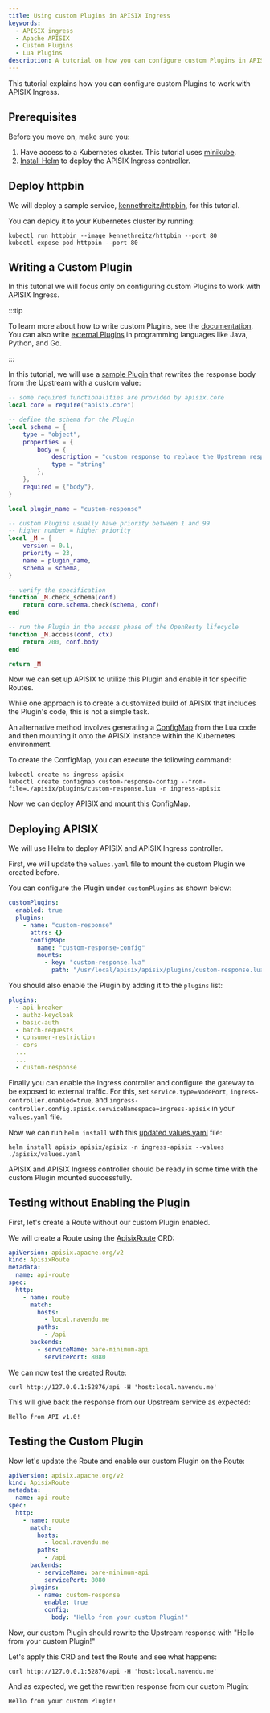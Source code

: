 ```yaml
---
title: Using custom Plugins in APISIX Ingress
keywords:
  - APISIX ingress
  - Apache APISIX
  - Custom Plugins
  - Lua Plugins
description: A tutorial on how you can configure custom Plugins in APISIX Ingress.
---
```


<head>
    <link rel="canonical" href="https://navendu.me/posts/custom-plugins-in-apisix-ingress/" />
</head>

This tutorial explains how you can configure custom Plugins to work with APISIX Ingress.

## Prerequisites

Before you move on, make sure you:

1. Have access to a Kubernetes cluster. This tutorial uses [minikube](https://github.com/kubernetes/minikube).
2. [Install Helm](https://helm.sh/docs/intro/install/) to deploy the APISIX Ingress controller.

## Deploy httpbin

We will deploy a sample service, [kennethreitz/httpbin](https://hub.docker.com/r/kennethreitz/httpbin/), for this tutorial.

You can deploy it to your Kubernetes cluster by running:

```shell
kubectl run httpbin --image kennethreitz/httpbin --port 80
kubectl expose pod httpbin --port 80
```

## Writing a Custom Plugin

In this tutorial we will focus only on configuring custom Plugins to work with APISIX Ingress.

:::tip

To learn more about how to write custom Plugins, see the [documentation](https://apisix.apache.org/docs/apisix/plugin-develop/). You can also write [external Plugins](https://apisix.apache.org/docs/apisix/external-plugin/) in programming languages like Java, Python, and Go.

:::

In this tutorial, we will use a [sample Plugin](https://raw.githubusercontent.com/navendu-pottekkat/apisix-in-kubernetes/master/custom-plugin/plugins/custom-response.lua) that rewrites the response body from the Upstream with a custom value:

```lua {title="custom-response.lua"}
-- some required functionalities are provided by apisix.core
local core = require("apisix.core")

-- define the schema for the Plugin
local schema = {
    type = "object",
    properties = {
        body = {
            description = "custom response to replace the Upstream response with.",
            type = "string"
        },
    },
    required = {"body"},
}

local plugin_name = "custom-response"

-- custom Plugins usually have priority between 1 and 99
-- higher number = higher priority
local _M = {
    version = 0.1,
    priority = 23,
    name = plugin_name,
    schema = schema,
}

-- verify the specification
function _M.check_schema(conf)
    return core.schema.check(schema, conf)
end

-- run the Plugin in the access phase of the OpenResty lifecycle
function _M.access(conf, ctx)
    return 200, conf.body
end

return _M
```

Now we can set up APISIX to utilize this Plugin and enable it for specific Routes.

While one approach is to create a customized build of APISIX that includes the Plugin's code, this is not a simple task.

An alternative method involves generating a [ConfigMap](https://kubernetes.io/docs/concepts/configuration/configmap/) from the Lua code and then mounting it onto the APISIX instance within the Kubernetes environment.

To create the ConfigMap, you can execute the following command:

```shell
kubectl create ns ingress-apisix
kubectl create configmap custom-response-config --from-file=./apisix/plugins/custom-response.lua -n ingress-apisix
```

Now we can deploy APISIX and mount this ConfigMap.

## Deploying APISIX

We will use Helm to deploy APISIX and APISIX Ingress controller.

First, we will update the `values.yaml` file to mount the custom Plugin we created before.

You can configure the Plugin under `customPlugins` as shown below:

```yaml {title="values.yaml"}
customPlugins:
  enabled: true
  plugins:
    - name: "custom-response"
      attrs: {}
      configMap:
        name: "custom-response-config"
        mounts:
          - key: "custom-response.lua"
            path: "/usr/local/apisix/apisix/plugins/custom-response.lua"
```

You should also enable the Plugin by adding it to the `plugins` list:

```yaml {title="values.yaml"}
plugins:
  - api-breaker
  - authz-keycloak
  - basic-auth
  - batch-requests
  - consumer-restriction
  - cors
  ...
  ...
  - custom-response
```

Finally you can enable the Ingress controller and configure the gateway to be exposed to external traffic. For this, set `service.type=NodePort`, `ingress-controller.enabled=true`, and `ingress-controller.config.apisix.serviceNamespace=ingress-apisix` in your `values.yaml` file.

Now we can run `helm install` with this [updated values.yaml](https://raw.githubusercontent.com/navendu-pottekkat/apisix-in-kubernetes/master/custom-plugin/values.yaml) file:

```shell
helm install apisix apisix/apisix -n ingress-apisix --values ./apisix/values.yaml
```

APISIX and APISIX Ingress controller should be ready in some time with the custom Plugin mounted successfully.

## Testing without Enabling the Plugin

First, let's create a Route without our custom Plugin enabled.

We will create a Route using the [ApisixRoute](https://apisix.apache.org/docs/ingress-controller/concepts/apisix_route) CRD:

```yaml {title="route.yaml"}
apiVersion: apisix.apache.org/v2
kind: ApisixRoute
metadata:
  name: api-route
spec:
  http:
    - name: route
      match:
        hosts:
          - local.navendu.me
        paths:
          - /api
      backends:
        - serviceName: bare-minimum-api
          servicePort: 8080
```

We can now test the created Route:

```shell
curl http://127.0.0.1:52876/api -H 'host:local.navendu.me'
```

This will give back the response from our Upstream service as expected:

```shell
Hello from API v1.0!
```

## Testing the Custom Plugin

Now let's update the Route and enable our custom Plugin on the Route:

```yaml {title="route.yaml"}
apiVersion: apisix.apache.org/v2
kind: ApisixRoute
metadata:
  name: api-route
spec:
  http:
    - name: route
      match:
        hosts:
          - local.navendu.me
        paths:
          - /api
      backends:
        - serviceName: bare-minimum-api
          servicePort: 8080
      plugins:
        - name: custom-response
          enable: true
          config:
            body: "Hello from your custom Plugin!"
```

Now, our custom Plugin should rewrite the Upstream response with "Hello from your custom Plugin!"

Let's apply this CRD and test the Route and see what happens:

```shell
curl http://127.0.0.1:52876/api -H 'host:local.navendu.me'
```

And as expected, we get the rewritten response from our custom Plugin:

```text {title="output"}
Hello from your custom Plugin!
```

